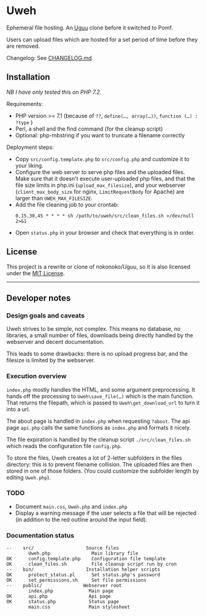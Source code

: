 # Uweh

Ephemeral file hosting. An [Uguu](https://github.com/nokonoko/Uguu) clone before it switched to Pomf.

Users can upload files which are hosted for a set period of time before they are removed.

Changelog: See [CHANGELOG.md](CHANGELOG.md).

## Installation

_NB I have only tested this on PHP 7.2._

Requirements:
* PHP version >= 7.1 (because of `??`, `define(…, array(…))`, `function (…) : ?type` )
* Perl, a shell and the find command (for the cleanup script)
* Optional: php-mbstring if you want to truncate a filename correctly

Deployment steps:
- Copy `src/config.template.php` to `src/config.php` and customize it to your liking. 
- Configure the web server to serve php files and the uploaded files. Make sure that it doesn't execute user-uploaded php files, and that the file size limits in php.ini (`upload_max_filesize`), and your webserver (`client_max_body_size` for nginx, `LimitRequestBody` for Apache) are larger than `UWEH_MAX_FILESIZE`.
- Add the file cleaning job to your crontab:
  ```cron
  0,15,30,45 * * * * sh /path/to/uweh/src/clean_files.sh >/dev/null 2>&1 
  ```
- Open `status.php` in your browser and check that everything is in order.

## License

This project is a rewrite or clone of nokonoko/Uguu, so it is also licensed under the [MIT License](LICENSE).

---

## Developer notes

### Design goals and caveats

Uweh strives to be simple, not complex. This means no database, no libraries, a small number of files, downloads being directly handled by the webserver and decent documentation.

This leads to some drawbacks: there is no upload progress bar, and the filesize is limited by the webserver.

### Execution overview

`index.php` mostly handles the HTML, and some argument preprocessing. It hands off the processing to `Uweh\save_file(…)` which is the main function. That returns the filepath, which is passed to `Uweh\get_download_url` to turn it into a url.

The about page is handled in `index.php` when requesting `?about`.
The api page `api.php` calls the same functions as `index.php` and formats it nicely.

The file expiration is handled by the cleanup script `./src/clean_files.sh` which reads the configuration file `config.php`.

To store the files, Uweh creates a lot of 2-letter subfolders in the files directory: this is to prevent filename collision. The uploaded files are then stored in one of those folders. (You could customize the subfolder length by editing `Uweh.php`).

### TODO

- Document `main.css`, `Uweh.php` and `index.php`
- Display a warning message if the user selects a file that will be rejected (in addition to the red outline around the input field).

### Documentation status

```text
--    src/                   Source files
        Uweh.php               Main library file
OK      config.template.php    Configuration file template
OK      clean_files.sh         File cleanup script run by cron
--    bin/                   Installation helper scripts
OK      protect_status.pl      Set status.php's password
OK      set_permissions.sh     Set file permissions
--    public/               Webserver root
        index.php             Main page
OK      api.php               Api page
OK      status.php            Status page
        main.css              Main stylesheet
```